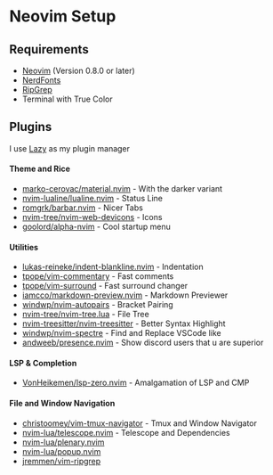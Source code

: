 # Neovim Setup
## Requirements
- [Neovim](https://neovim.io) (Version 0.8.0 or later)
- [NerdFonts](https://www.nerdfonts.com)
- [RipGrep](https://github.com/BurntSushi/ripgrep)
- Terminal with True Color

## Plugins
I use [Lazy](https://github.com/folke/lazy.nvim) as my plugin manager

#### Theme and Rice
- [marko-cerovac/material.nvim](https://github.com/marko-cerovac/material.nvim) - With the darker variant
- [nvim-lualine/lualine.nvim](https://github.com/nvim-lualine/lualine.nvim) - Status Line
- [romgrk/barbar.nvim](https://github.com/romgrk/barbar.nvim) - Nicer Tabs
- [nvim-tree/nvim-web-devicons](https://github.com/nvim-tree/nvim-web-devicons) - Icons
- [goolord/alpha-nvim](https://github.com/goolord/alpha-nvim) - Cool startup menu

#### Utilities
- [lukas-reineke/indent-blankline.nvim](https://github.com/lukas-reineke/indent-blankline.nvim) - Indentation
- [tpope/vim-commentary](https://github.com/tpope/vim-commentary) - Fast comments
- [tpope/vim-surround](https://github.com/tpope/surround) - Fast surround changer
- [iamcco/markdown-preview.nvim](https://github.com/iamcco/markdown-preview.nvim) - Markdown Previewer
- [windwp/nvim-autopairs](https://github.com/windwp/nvim-autopairs) - Bracket Pairing
- [nvim-tree/nvim-tree.lua](https://github.com/nvim-tree/nvim-tree.lua) - File Tree
- [nvim-treesitter/nvim-treesitter](https://github.com/nvim-treesitter/nvim-treesitter) - Better Syntax Highlight
- [windwp/nvim-spectre](https://github.com/windwp/nvim-spectre) - Find and Replace VSCode like
- [andweeb/presence.nvim](https://github.com/andweeb/presence.nvim) - Show discord users that u are superior 

#### LSP & Completion
- [VonHeikemen/lsp-zero.nvim](https://github.com/VonHeikemen/lsp-zero.nvim) - Amalgamation of LSP and CMP

#### File and Window Navigation
- [christoomey/vim-tmux-navigator](https://github.com/christoomey/vim-tmux-navigator) - Tmux and Window Navigator
- [nvim-lua/telescope.nvim](https://github.com/nvim-lua/telescope.nvim) - Telescope and Dependencies
- [nvim-lua/plenary.nvim](https://github.com/nvim-lua/plenary.nvim)
- [nvim-lua/popup.nvim](https://github.com/nvim-lua/popup.nvim)
- [jremmen/vim-ripgrep](https://github.com/jremmen/vim-ripgrep) 


